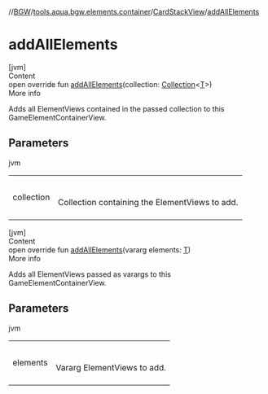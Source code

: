 //[BGW](../../../index.md)/[tools.aqua.bgw.elements.container](../index.md)/[CardStackView](index.md)/[addAllElements](add-all-elements.md)



# addAllElements  
[jvm]  
Content  
open override fun [addAllElements](add-all-elements.md)(collection: [Collection](https://kotlinlang.org/api/latest/jvm/stdlib/kotlin.collections/-collection/index.html)<[T](index.md)>)  
More info  


Adds all ElementViews contained in the passed collection to this GameElementContainerView.



## Parameters  
  
jvm  
  
| | |
|---|---|
| <a name="tools.aqua.bgw.elements.container/CardStackView/addAllElements/#kotlin.collections.Collection[TypeParam(bounds=[tools.aqua.bgw.elements.gameelements.CardView])]/PointingToDeclaration/"></a>collection| <a name="tools.aqua.bgw.elements.container/CardStackView/addAllElements/#kotlin.collections.Collection[TypeParam(bounds=[tools.aqua.bgw.elements.gameelements.CardView])]/PointingToDeclaration/"></a><br><br>Collection containing the ElementViews to add.<br><br>|
  
  


[jvm]  
Content  
open override fun [addAllElements](add-all-elements.md)(vararg elements: [T](index.md))  
More info  


Adds all ElementViews passed as varargs to this GameElementContainerView.



## Parameters  
  
jvm  
  
| | |
|---|---|
| <a name="tools.aqua.bgw.elements.container/CardStackView/addAllElements/#kotlin.Array[TypeParam(bounds=[tools.aqua.bgw.elements.gameelements.CardView])]/PointingToDeclaration/"></a>elements| <a name="tools.aqua.bgw.elements.container/CardStackView/addAllElements/#kotlin.Array[TypeParam(bounds=[tools.aqua.bgw.elements.gameelements.CardView])]/PointingToDeclaration/"></a><br><br>Vararg ElementViews to add.<br><br>|
  
  



